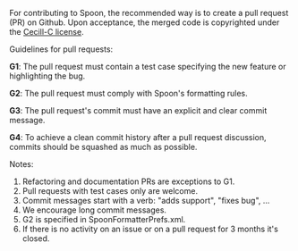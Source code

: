 For contributing to Spoon, the recommended way is to create a pull request (PR) on Github. Upon acceptance, the merged code is copyrighted under the [Cecill-C license](http://www.cecill.info/licences/Licence_CeCILL-C_V1-en.html).

Guidelines for pull requests:


**G1**: The pull request must contain a test case specifying the new feature or highlighting the bug. 

**G2**: The pull request must comply with Spoon's formatting rules.

**G3**: The pull request's commit must have an explicit and clear commit message.

**G4**: To achieve a clean commit history after a pull request discussion, commits should be squashed as much as possible.


Notes:

1. Refactoring and documentation PRs are exceptions to G1.
1. Pull requests with test cases only are welcome.
1. Commit messages start with a verb: "adds support", "fixes bug", ...
1. We encourage long commit messages.
1. G2 is specified in SpoonFormatterPrefs.xml.
1. If there is no activity on an issue or on a pull request for 3 months it's closed.